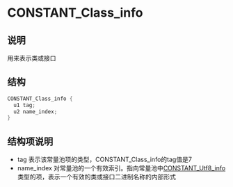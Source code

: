 # CONSTANT_Class_info

## 说明

  用来表示类或接口
  
## 结构

```cpp
CONSTANT_Class_info {
  u1 tag;
  u2 name_index;
}

```
## 结构项说明
+ tag 表示该常量池项的类型，CONSTANT_Class_info的tag值是7
+ name_index 对常量池的一个有效索引。指向常量池中[CONSTANT_Utf8_info](CONSTANT_Utf8_info.md)类型的项，表示一个有效的类或接口二进制名称的内部形式
